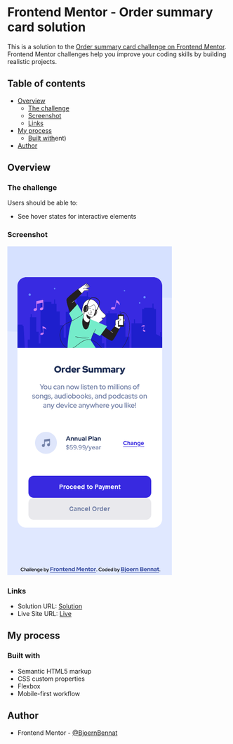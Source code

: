 # Frontend Mentor - Order summary card solution

This is a solution to the [Order summary card challenge on Frontend Mentor](https://www.frontendmentor.io/challenges/order-summary-component-QlPmajDUj). Frontend Mentor challenges help you improve your coding skills by building realistic projects. 

## Table of contents

- [Overview](#overview)
  - [The challenge](#the-challenge)
  - [Screenshot](#screenshot)
  - [Links](#links)
- [My process](#my-process)
  - [Built with](#built-with)ent)
- [Author](#author)

## Overview

### The challenge

Users should be able to:

- See hover states for interactive elements

### Screenshot

![Full Page Screenshot](./screenshot.png)

### Links

- Solution URL: [Solution](https://www.frontendmentor.io/solutions/order-summary-using-flexbox-3ZoF73P227)
- Live Site URL: [Live](https://bjoernbennat.github.io/order-summary-component-main/)

## My process

### Built with

- Semantic HTML5 markup
- CSS custom properties
- Flexbox
- Mobile-first workflow

## Author

- Frontend Mentor - [@BjoernBennat](https://www.frontendmentor.io/profile/BjoernBennat)
